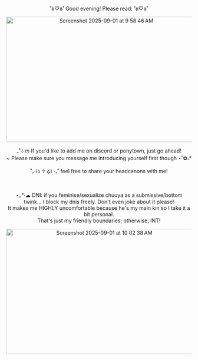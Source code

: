 <p align="center">˚ʚ♡ɞ˚ Good evening! Please read: ˚ʚ♡ɞ˚<br/></p>

<p align="center"><img width="528" height="339" alt="Screenshot 2025-09-01 at 9 58 46 AM" src="https://github.com/user-attachments/assets/da48d8ef-b771-4a60-b314-b52124d65c27" />
</p>


<p align="center">₊˚⊹ᰔ If you'd like to add me on discord or ponytown, just go ahead!<br/>~ Please make sure you message me introducing yourself first though ⋆˚✿˖°<br/><br/>˚₊‧꒰ა ♱ ໒꒱ ‧₊˚ feel free to share your headcanons with me!</p><br/>

<p align="center">⋆｡°·☁︎ DNI: if you feminise/sexualize chuuya as a submissive/bottom twink... I block my dnis freely. Don't even joke about it please! <br/>It makes me HIGHLY uncomfortable because he's my main kin so I take it a bit personal.<br/>That's just my friendly boundaries; otherwise, INT!</p>


<p align="center"><img width="517" height="339" alt="Screenshot 2025-09-01 at 10 02 38 AM" src="https://github.com/user-attachments/assets/2eba94d2-abe2-4b85-b458-08b71f707856" />
</p>
